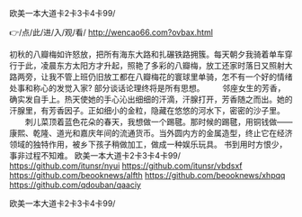 
欧美一本大道卡2卡3卡4卡99/




👉/点/此/进/入/观/看/ http://wencao66.com?ovbax.html




初秋的八瓣梅如许怒放，把所有海东大路和扎碾铁路拥簇。每天朝夕我骑着单车穿行于此，凌晨东方太阳方才升起，照艳了多彩的八瓣梅，放工还家时落日又照射大路两旁，让我不管上班仍旧放工都在八瓣梅花的寰球里单骑，怎不有一个好的情绪处事和称心的发觉入家?
部分谈话论理终将是所有思想。
　　邻座女生的芳香，确实发自手上。热天使她的手心沁出细细的汗滴，汗腺打开，芳香随之而出。她的汗腺里，有芳香因子。正如细小的金粒，隐藏在悠悠的河水下，密密的沙子里。
　　刺儿菜顶着蓝色花朵的春天，我想做一个踢毽。那时候的踢毽，用铜钱做――康熙、乾隆、道光和嘉庆年间的流通货币。当外圆内方的金属造型，终止它在经济领域的独特作用，被乡下孩子稍做加工，做成一种娱乐玩具。
	书到用时方恨少，事非过程不知难。
欧美一本大道卡2卡3卡4卡99/ https://github.com/itunsr/nyui
https://github.com/itunsr/vbdsxf
https://github.com/beooknews/alfth
https://github.com/beooknews/xhpqq
https://github.com/qdouban/qaaciy





欧美一本大道卡2卡3卡4卡99/
